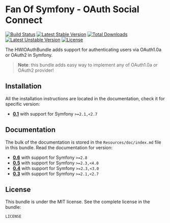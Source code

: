 Fan Of Symfony - OAuth Social Connect
==============

[![Build Status](https://secure.travis-ci.org/hwi/HWIOAuthBundle.svg?branch=master)](http://travis-ci.org/hwi/HWIOAuthBundle) [![Latest Stable Version](https://poser.pugx.org/hwi/oauth-bundle/v/stable.svg)](https://packagist.org/packages/hwi/oauth-bundle) [![Total Downloads](https://poser.pugx.org/hwi/oauth-bundle/downloads.svg)](https://packagist.org/packages/hwi/oauth-bundle) [![Latest Unstable Version](https://poser.pugx.org/hwi/oauth-bundle/v/unstable.svg)](https://packagist.org/packages/hwi/oauth-bundle) [![License](https://poser.pugx.org/hwi/oauth-bundle/license.svg)](https://packagist.org/packages/hwi/oauth-bundle)

The HWIOAuthBundle adds support for authenticating users via OAuth1.0a or OAuth2 in Symfony.

> __Note__: this bundle adds easy way to implement any of OAuth1.0a or OAuth2 provider!

Installation
------------

All the installation instructions are located in the documentation, check it for specific
version:

* [__0.1__](https://github.com/hwi/HWIOAuthBundle/blob/0.3.9/Resources/doc/1-setting_up_the_bundle.md) with support for Symfony `>=2.1,<2.7`

Documentation
-------------

The bulk of the documentation is stored in the `Resources/doc/index.md`
file in this bundle. Read the documentation for version:

* [__0.6__](https://github.com/hwi/HWIOAuthBundle/blob/master/Resources/doc/index.md) with support for Symfony `>=2.8`
* [__0.5__](https://github.com/hwi/HWIOAuthBundle/blob/0.5.3/Resources/doc/index.md) with support for Symfony `>=2.3,<4.0`
* [__0.4__](https://github.com/hwi/HWIOAuthBundle/blob/0.4.3/Resources/doc/index.md) with support for Symfony `>=2.3,<3.0`
* [__0.3__](https://github.com/hwi/HWIOAuthBundle/blob/0.3.9/Resources/doc/index.md) with support for Symfony `>=2.1,<2.7`

License
-------

This bundle is under the MIT license. See the complete license in the bundle:

    LICENSE

